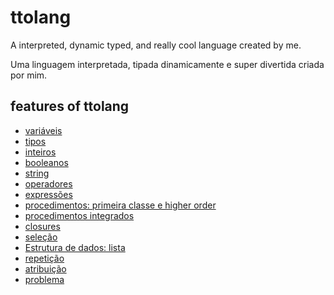 # ttolang
A interpreted, dynamic typed, and really cool language created by me.

Uma linguagem interpretada, tipada dinamicamente e super divertida criada por mim.

## features of ttolang

- [variáveis](docs/variaveis.md)
- [tipos](docs/tipos.md)
- [inteiros](docs/inteiros.md)
- [booleanos](docs/booleanos.md)
- [string](docs/string.md)
- [operadores](docs/operadores.md)
- [expressões](docs/expressoes.md)
- [procedimentos: primeira classe e higher order](docs/procedimentos.md#procedimentos-primeira-classe-e-ordem-superior)
- [procedimentos integrados](docs/procedimentos.md#procedimentos-integrados)
- [closures](docs/closures.md)
- [seleção](docs/seleção.md)
- [Estrutura de dados: lista](docs/lista.md)
- [repetição](docs/repetição.md)
- [atribuição](docs/atribuição.md)
- [problema](docs/problema.md)